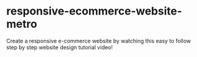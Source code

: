 # responsive-ecommerce-website-metro
Create a responsive e-commerce website by watching this easy to follow step by step website design tutorial video!
